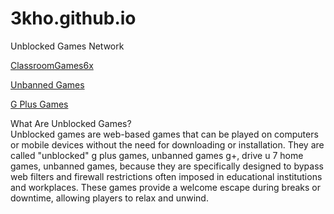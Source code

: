 # 3kho.github.io

Unblocked Games Network

 <a href="https://classroomgames6x.com" title="6XClassroom" rel="nofollow">ClassroomGames6x</a>  <br>
 
 <a href="https://unbannedgames.io" title="Unbanned Games" rel="nofollow">Unbanned Games</a>  <br>
 
  <a href="https://gplusgames.com" title="G Plus Games" >G Plus Games</a> <br>

What Are Unblocked Games?
<br>
Unblocked games are web-based games that can be played on computers or mobile devices without the need for downloading or installation. They are called "unblocked" g plus games, unbanned games g+, drive u 7 home games, unbanned games, because they are specifically designed to bypass web filters and firewall restrictions often imposed in educational institutions and workplaces. These games provide a welcome escape during breaks or downtime, allowing players to relax and unwind.

